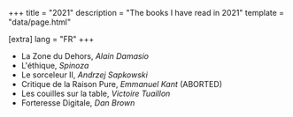 +++
title = "2021"
description = "The books I have read in 2021"
template = "data/page.html"

[extra]
lang = "FR"
+++

* La Zone du Dehors, *Alain Damasio*
* L'éthique, *Spinoza*
* Le sorceleur II, *Andrzej Sapkowski*
* Critique de la Raison Pure, *Emmanuel Kant* (ABORTED)
* Les couilles sur la table, *Victoire Tuaillon*
* Forteresse Digitale, *Dan Brown*


